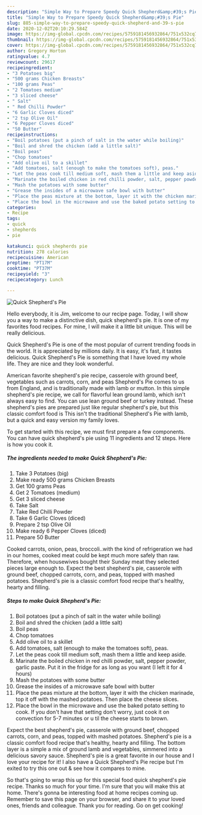```yaml
---
description: "Simple Way to Prepare Speedy Quick Shepherd&amp;#39;s Pie"
title: "Simple Way to Prepare Speedy Quick Shepherd&amp;#39;s Pie"
slug: 885-simple-way-to-prepare-speedy-quick-shepherd-and-39-s-pie
date: 2020-12-02T20:10:29.584Z
image: https://img-global.cpcdn.com/recipes/5759181456932864/751x532cq70/quick-shepherds-pie-recipe-main-photo.jpg
thumbnail: https://img-global.cpcdn.com/recipes/5759181456932864/751x532cq70/quick-shepherds-pie-recipe-main-photo.jpg
cover: https://img-global.cpcdn.com/recipes/5759181456932864/751x532cq70/quick-shepherds-pie-recipe-main-photo.jpg
author: Gregory Horton
ratingvalue: 4.7
reviewcount: 29617
recipeingredient:
- "3 Potatoes big"
- "500 grams Chicken Breasts"
- "100 grams Peas"
- "2 Tomatoes medium"
- "3 sliced cheese"
- " Salt"
- " Red Chilli Powder"
- "6 Garlic Cloves diced"
- "2 tsp Olive Oil"
- "6 Pepper Cloves diced"
- "50 Butter"
recipeinstructions:
- "Boil potatoes (put a pinch of salt in the water while boiling)"
- "Boil and shred the chicken (add a little salt)"
- "Boil peas"
- "Chop tomatoes"
- "Add olive oil to a skillet"
- "Add tomatoes, salt (enough to make the tomatoes soft), peas."
- "Let the peas cook till medium soft, mash them a little and keep aside."
- "Marinate the boiled chicken in red chilli powder, salt, pepper powder, garlic paste. Put it in the fridge for as long as you want (I left it for 4 hours)"
- "Mash the potatoes with some butter"
- "Grease the insides of a microwave safe bowl with butter"
- "Place the peas mixture at the bottom, layer it with the chicken marinade, top it off with the mashed potatoes. Then place the cheese slices."
- "Place the bowl in the microwave and use the baked potato setting to cook. If you don&#39;t have that setting don&#39;t worry, just cook it on convection for 5-7 minutes or u til the cheese starts to brown."
categories:
- Recipe
tags:
- quick
- shepherds
- pie

katakunci: quick shepherds pie 
nutrition: 278 calories
recipecuisine: American
preptime: "PT17M"
cooktime: "PT37M"
recipeyield: "3"
recipecategory: Lunch

---
```



![Quick Shepherd&#39;s Pie](https://img-global.cpcdn.com/recipes/5759181456932864/751x532cq70/quick-shepherds-pie-recipe-main-photo.jpg)

Hello everybody, it is Jim, welcome to our recipe page. Today, I will show you a way to make a distinctive dish, quick shepherd&#39;s pie. It is one of my favorites food recipes. For mine, I will make it a little bit unique. This will be really delicious.

Quick Shepherd&#39;s Pie is one of the most popular of current trending foods in the world. It is appreciated by millions daily. It is easy, it's fast, it tastes delicious. Quick Shepherd&#39;s Pie is something that I have loved my whole life. They are nice and they look wonderful.

American favorite shepherd&#39;s pie recipe, casserole with ground beef, vegetables such as carrots, corn, and peas Shepherd&#39;s Pie comes to us from England, and is traditionally made with lamb or mutton. In this simple shepherd&#39;s pie recipe, we call for flavorful lean ground lamb, which isn&#39;t always easy to find. You can use lean ground beef or turkey instead. These shepherd&#39;s pies are prepared just like regular shepherd&#39;s pie, but this classic comfort food is This isn&#39;t the traditional Shepherd&#39;s Pie with lamb, but a quick and easy version my family loves.


To get started with this recipe, we must first prepare a few components. You can have quick shepherd&#39;s pie using 11 ingredients and 12 steps. Here is how you cook it.

<!--inarticleads1-->

##### The ingredients needed to make Quick Shepherd&#39;s Pie:

1. Take 3 Potatoes (big)
1. Make ready 500 grams Chicken Breasts
1. Get 100 grams Peas
1. Get 2 Tomatoes (medium)
1. Get 3 sliced cheese
1. Take  Salt
1. Take  Red Chilli Powder
1. Take 6 Garlic Cloves (diced)
1. Prepare 2 tsp Olive Oil
1. Make ready 6 Pepper Cloves (diced)
1. Prepare 50 Butter


Cooked carrots, onion, peas, broccoli..with the kind of refrigeration we had in our homes, cooked meat could be kept much more safely than raw. Therefore, when housewives bought their Sunday meat they selected pieces large enough to. Expect the best shepherd&#39;s pie, casserole with ground beef, chopped carrots, corn, and peas, topped with mashed potatoes. Shepherd&#39;s pie is a classic comfort food recipe that&#39;s healthy, hearty and filling. 

<!--inarticleads2-->

##### Steps to make Quick Shepherd&#39;s Pie:

1. Boil potatoes (put a pinch of salt in the water while boiling)
1. Boil and shred the chicken (add a little salt)
1. Boil peas
1. Chop tomatoes
1. Add olive oil to a skillet
1. Add tomatoes, salt (enough to make the tomatoes soft), peas.
1. Let the peas cook till medium soft, mash them a little and keep aside.
1. Marinate the boiled chicken in red chilli powder, salt, pepper powder, garlic paste. Put it in the fridge for as long as you want (I left it for 4 hours)
1. Mash the potatoes with some butter
1. Grease the insides of a microwave safe bowl with butter
1. Place the peas mixture at the bottom, layer it with the chicken marinade, top it off with the mashed potatoes. Then place the cheese slices.
1. Place the bowl in the microwave and use the baked potato setting to cook. If you don&#39;t have that setting don&#39;t worry, just cook it on convection for 5-7 minutes or u til the cheese starts to brown.


Expect the best shepherd&#39;s pie, casserole with ground beef, chopped carrots, corn, and peas, topped with mashed potatoes. Shepherd&#39;s pie is a classic comfort food recipe that&#39;s healthy, hearty and filling. The bottom layer is a simple a mix of ground lamb and vegetables, simmered into a delicious savory sauce. Shepherd&#39;s pie is a great favorite in our house and I love your recipe for it! I also have a Quick Shepherd&#39;s Pie recipe but I&#39;m exited to try this one out &amp; see how it compares to mine. 

So that's going to wrap this up for this special food quick shepherd&#39;s pie recipe. Thanks so much for your time. I'm sure that you will make this at home. There's gonna be interesting food at home recipes coming up. Remember to save this page on your browser, and share it to your loved ones, friends and colleague. Thank you for reading. Go on get cooking!
